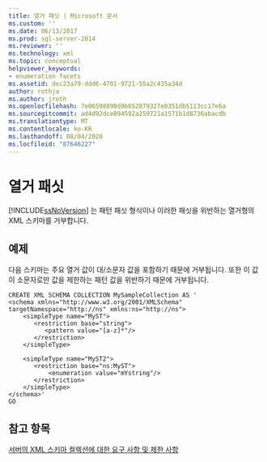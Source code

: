 ```yaml
---
title: 열거 패싯 | Microsoft 문서
ms.custom: ''
ms.date: 06/13/2017
ms.prod: sql-server-2014
ms.reviewer: ''
ms.technology: xml
ms.topic: conceptual
helpviewer_keywords:
- enumeration facets
ms.assetid: dec23a79-ddd6-4701-9721-55a2c435a34d
author: rothja
ms.author: jroth
ms.openlocfilehash: 7e06598890d9b652879327e0351db5113cc17e6a
ms.sourcegitcommit: ad4d92dce894592a259721a1571b1d8736abacdb
ms.translationtype: MT
ms.contentlocale: ko-KR
ms.lasthandoff: 08/04/2020
ms.locfileid: "87646227"
---
```

# <a name="enumeration-facets"></a>열거 패싯
  [!INCLUDE[ssNoVersion](../../includes/ssnoversion-md.md)] 는 패턴 패싯 형식이나 이러한 패싯을 위반하는 열거형의 XML 스키마를 거부합니다.  
  
## <a name="example"></a>예제  
 다음 스키마는 주요 열거 값이 대/소문자 값을 포함하기 때문에 거부됩니다. 또한 이 값이 소문자로만 값을 제한하는 패턴 값을 위반하기 때문에 거부됩니다.  
  
```  
CREATE XML SCHEMA COLLECTION MySampleCollection AS '  
<schema xmlns="http://www.w3.org/2001/XMLSchema" targetNamespace="http://ns" xmlns:ns="http://ns">  
    <simpleType name="MyST">  
       <restriction base="string">  
          <pattern value="[a-z]*"/>  
       </restriction>  
    </simpleType>  
  
    <simpleType name="MyST2">  
       <restriction base="ns:MyST">  
           <enumeration value="mYstring"/>  
       </restriction>  
    </simpleType>  
</schema>'  
GO  
```  
  
## <a name="see-also"></a>참고 항목  
 [서버의 XML 스키마 컬렉션에 대한 요구 사항 및 제한 사항](requirements-and-limitations-for-xml-schema-collections-on-the-server.md)  
  
  
